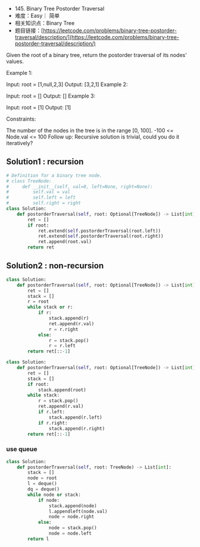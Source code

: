 * 145\. Binary Tree Postorder Traversal
* 难度：Easy｜ 简单
* 相关知识点：Binary Tree
* 题目链接：[https://leetcode.com/problems/binary-tree-postorder-traversal/description/](https://leetcode.com/problems/binary-tree-postorder-traversal/description/)



Given the root of a binary tree, return the postorder traversal of its nodes' values.

 

Example 1:


Input: root = [1,null,2,3]
Output: [3,2,1]
Example 2:

Input: root = []
Output: []
Example 3:

Input: root = [1]
Output: [1]
 

Constraints:

The number of the nodes in the tree is in the range [0, 100].
-100 <= Node.val <= 100
Follow up: Recursive solution is trivial, could you do it iteratively?


## Solution1 : recursion
```python
# Definition for a binary tree node.
# class TreeNode:
#     def __init__(self, val=0, left=None, right=None):
#         self.val = val
#         self.left = left
#         self.right = right
class Solution:
    def postorderTraversal(self, root: Optional[TreeNode]) -> List[int]:
        ret = []
        if root:
            ret.extend(self.postorderTraversal(root.left))
            ret.extend(self.postorderTraversal(root.right))
            ret.append(root.val)
        return ret
```

## Solution2 : non-recursion
```python
class Solution:
    def postorderTraversal(self, root: Optional[TreeNode]) -> List[int]:
        ret = []
        stack = []
        r = root
        while stack or r:
            if r:
                stack.append(r)
                ret.append(r.val)
                r = r.right
            else:
                r = stack.pop()
                r = r.left
        return ret[::-1]

```

```python
class Solution:
    def postorderTraversal(self, root: Optional[TreeNode]) -> List[int]:
        ret = []
        stack = []
        if root:
            stack.append(root) 
        while stack:
            r = stack.pop()
            ret.append(r.val)
            if r.left:
                stack.append(r.left)
            if r.right:
                stack.append(r.right) 
        return ret[::-1]
```        
### use queue
```python
class Solution:
    def postorderTraversal(self, root: TreeNode) -> List[int]:
        stack = []
        node = root
        l = deque()
        dq = deque()
        while node or stack:
            if node:
                stack.append(node)
                l.appendleft(node.val)
                node = node.right
            else:
                node = stack.pop()
                node = node.left
        return l
```
 


